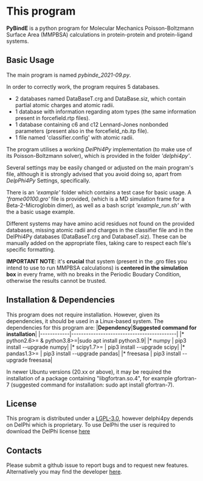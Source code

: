 
# This program

**PyBindE** is a python program for Molecular Mechanics Poisson-Boltzmann Surface Area (MMPBSA) calculations in protein-protein and protein-ligand systems.


## Basic Usage

  The main program is named *pybinde_2021-09.py*.
  
  In order to correctly work, the program requires 5 databases.
  - 2 databases named DataBaseT.crg and DataBase.siz, which contain partial atomic charges and atomic radii.
  - 1 database with information regarding atom types (the same information present in forcefield.rtp files).
  - 1 database containing c6 and c12 Lennard-Jones nonbonded parameters (present also in the forcefield_nb.itp file).
  - 1 file named 'classifier.config' with atomic radii.
  
  The program utilises a working *DelPhi4Py* implementation (to make use of its Poisson-Boltzmann solver), which is provided in the folder _'delphi4py'_.

  Several settings may be easily changed or adjusted on the main program's file, although it is strongly advised that you avoid doing so, apart from *DelpPhi4Py* Settings, specifically.
  
  There is an _'example'_ folder which contains a test case for basic usage. A _'frame00100.gro'_ file is provided, (which is a MD simulation frame for a Beta-2-Microglobin dimer), as well as a bash script _'example_run.sh'_ with the a basic usage example.

  Different systems may have amino acid residues not found on the provided databases, missing atomic radii and charges in the classifier file and in the DelPhi4Py databases (DataBaseT.crg and DatabaseT.siz). These can be manually added on the appropriate files, taking care to respect each file's specific formatting.
  
  **IMPORTANT NOTE**: it's __crucial__ that system (present in the .gro files you intend to use to run MMPBSA calculations) is __centered in the simulation box__ in every frame, with no breaks in the Periodic Boudary Condition, otherwise the results cannot be trusted.

## Installation & Dependencies

This program does not require installation. However, given its dependencies, it should be used in a Linux-based system.
The dependencies for this program are:
|**Dependency**|**Suggested command for installation**|
|------------|-------------------------------------------|
|* python2.6>= & python3.8>=|sudo apt install python3.9|
|* numpy |                        pip3 install --upgrade numpy|
|* scipy1.7>= |                   pip3 install --upgrade scipy|
|* pandas1.3>= |                  pip3 install --upgrade pandas|
|* freesasa  |                    pip3 install --upgrade freesasa|

In newer Ubuntu versions (20.xx or above), it may be required the installation of a package containing "libgfortran.so.4", for example gfortran-7 (suggested command for installation: sudo apt install gfortran-7).

## License

  This program is distributed under a [LGPL-3.0](./LICENSE), however delphi4py depends on
  DelPhi which is proprietary. To use DelPhi the user is required to
  download the DelPhi license
  [here](https://honiglab.c2b2.columbia.edu/software/cgi-bin/software.pl?input=DelPhi)

## Contacts

  Please submit a github issue to report bugs and to request new features.
  Alternatively you may find the developer [here](mailto:jnvitorino@fc.ul.pt).
